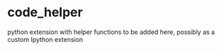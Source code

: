 # code_helper

python extension with helper functions to be added here, possibly as a custom Ipython extension
